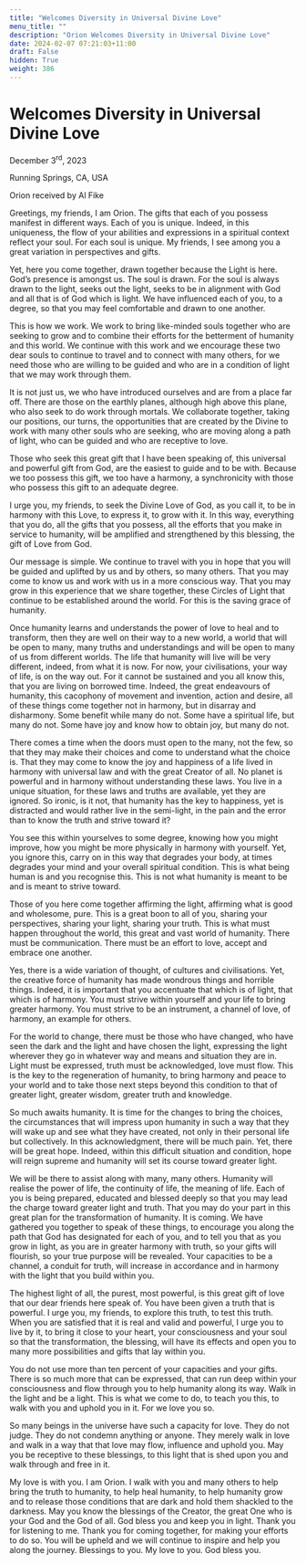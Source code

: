 ```yaml
---
title: "Welcomes Diversity in Universal Divine Love"
menu_title: ""
description: "Orion Welcomes Diversity in Universal Divine Love"
date: 2024-02-07 07:21:03+11:00
draft: False
hidden: True
weight: 386
---
```

# Welcomes Diversity in Universal Divine Love

December 3<sup>rd</sup>, 2023

Running Springs, CA, USA

Orion received by Al Fike  

Greetings, my friends, I am Orion. The gifts that each of you possess manifest in different ways. Each of you is unique. Indeed, in this uniqueness, the flow of your abilities and expressions in a spiritual context reflect your soul. For each soul is unique. My friends, I see among you a great variation in perspectives and gifts.

Yet, here you come together, drawn together because the Light is here. God’s presence is amongst us. The soul is drawn. For the soul is always drawn to the light, seeks out the light, seeks to be in alignment with God and all that is of God which is light. We have influenced each of you, to a degree, so that you may feel comfortable and drawn to one another.

This is how we work. We work to bring like-minded souls together who are seeking to grow and to combine their efforts for the betterment of humanity and this world. We continue with this work and we encourage these two dear souls to continue to travel and to connect with many others, for we need those who are willing to be guided and who are in a condition of light that we may work through them.

It is not just us, we who have introduced ourselves and are from a place far off. There are those on the earthly planes, although high above this plane, who also seek to do work through mortals. We collaborate together, taking our positions, our turns, the opportunities that are created by the Divine to work with many other souls who are seeking, who are moving along a path of light, who can be guided and who are receptive to love.

Those who seek this great gift that I have been speaking of, this universal and powerful gift from God, are the easiest to guide and to be with. Because we too possess this gift, we too have a harmony, a synchronicity with those who possess this gift to an adequate degree.

I urge you, my friends, to seek the Divine Love of God, as you call it, to be in harmony with this Love, to express it, to grow with it. In this way, everything that you do, all the gifts that you possess, all the efforts that you make in service to humanity, will be amplified and strengthened by this blessing, the gift of Love from God.

Our message is simple. We continue to travel with you in hope that you will be guided and uplifted by us and by others, so many others. That you may come to know us and work with us in a more conscious way. That you may grow in this experience that we share together, these Circles of Light that continue to be established around the world. For this is the saving grace of humanity.

Once humanity learns and understands the power of love to heal and to transform, then they are well on their way to a new world, a world that will be open to many, many truths and understandings and will be open to many of us from different worlds. The life that humanity will live will be very different, indeed, from what it is now. For now, your civilisations, your way of life, is on the way out. For it cannot be sustained and you all know this, that you are living on borrowed time. Indeed, the great endeavours of humanity, this cacophony of movement and invention, action and desire, all of these things come together not in harmony, but in disarray and disharmony. Some benefit while many do not. Some have a spiritual life, but many do not. Some have joy and know how to obtain joy, but many do not.

There comes a time when the doors must open to the many, not the few, so that they may make their choices and come to understand what the choice is. That they may come to know the joy and happiness of a life lived in harmony with universal law and with the great Creator of all. No planet is powerful and in harmony without understanding these laws. You live in a unique situation, for these laws and truths are available, yet they are ignored. So ironic, is it not, that humanity has the key to happiness, yet is distracted and would rather live in the semi-light, in the pain and the error than to know the truth and strive toward it?

You see this within yourselves to some degree, knowing how you might improve, how you might be more physically in harmony with yourself. Yet, you ignore this, carry on in this way that degrades your body, at times degrades your mind and your overall spiritual condition. This is what being human is and you recognise this. This is not what humanity is meant to be and is meant to strive toward.

Those of you here come together affirming the light, affirming what is good and wholesome, pure. This is a great boon to all of you, sharing your perspectives, sharing your light, sharing your truth. This is what must happen throughout the world, this great and vast world of humanity. There must be communication. There must be an effort to love, accept and embrace one another.

Yes, there is a wide variation of thought, of cultures and civilisations. Yet, the creative force of humanity has made wondrous things and horrible things. Indeed, it is important that you accentuate that which is of light, that which is of harmony. You must strive within yourself and your life to bring greater harmony. You must strive to be an instrument, a channel of love, of harmony, an example for others.

For the world to change, there must be those who have changed, who have seen the dark and the light and have chosen the light, expressing the light wherever they go in whatever way and means and situation they are in. Light must be expressed, truth must be acknowledged, love must flow. This is the key to the regeneration of humanity, to bring harmony and peace to your world and to take those next steps beyond this condition to that of greater light, greater wisdom, greater truth and knowledge.

So much awaits humanity. It is time for the changes to bring the choices, the circumstances that will impress upon humanity in such a way that they will wake up and see what they have created, not only in their personal life but collectively. In this acknowledgment, there will be much pain. Yet, there will be great hope. Indeed, within this difficult situation and condition, hope will reign supreme and humanity will set its course toward greater light.

We will be there to assist along with many, many others. Humanity will realise the power of life, the continuity of life, the meaning of life. Each of you is being prepared, educated and blessed deeply so that you may lead the charge toward greater light and truth. That you may do your part in this great plan for the transformation of humanity. It is coming. We have gathered you together to speak of these things, to encourage you along the path that God has designated for each of you, and to tell you that as you grow in light, as you are in greater harmony with truth, so your gifts will flourish, so your true purpose will be revealed. Your capacities to be a channel, a conduit for truth, will increase in accordance and in harmony with the light that you build within you.

The highest light of all, the purest, most powerful, is this great gift of love that our dear friends here speak of. You have been given a truth that is powerful. I urge you, my friends, to explore this truth, to test this truth. When you are satisfied that it is real and valid and powerful, I urge you to live by it, to bring it close to your heart, your consciousness and your soul so that the transformation, the blessing, will have its effects and open you to many more possibilities and gifts that lay within you.

You do not use more than ten percent of your capacities and your gifts. There is so much more that can be expressed, that can run deep within your consciousness and flow through you to help humanity along its way. Walk in the light and be a light. This is what we come to do, to teach you this, to walk with you and uphold you in it. For we love you so.

So many beings in the universe have such a capacity for love. They do not judge. They do not condemn anything or anyone. They merely walk in love and walk in a way that that love may flow,  influence and uphold you. May you be receptive to these blessings, to this light that is shed upon you and walk through and free in it.

My love is with you. I am Orion. I walk with you and many others to help bring the truth to humanity, to help heal humanity, to help humanity grow and to release those conditions that are dark and hold them shackled to the darkness. May you know the blessings of the Creator, the great One who is your God and the God of all. God bless you and keep you in light. Thank you for listening to me. Thank you for coming together, for making your efforts to do so. You will be upheld and we will continue to inspire and help you along the journey. Blessings to you. My love to you. God bless you.
